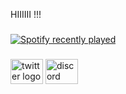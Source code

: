 <p align="left">HIIIIII !!!</p>

###

<div align="left">
  <a href="https://open.spotify.com/user/216uro37vcs4ur7etu7zqh5vi">
    <img src="https://spotify-recently-played-readme.vercel.app/api?user=216uro37vcs4ur7etu7zqh5vi&count=5" alt="Spotify recently played"  />
  </a>
</div>

###

<div align="left">
  <img src="https://raw.githubusercontent.com/maurodesouza/profile-readme-generator/master/src/assets/icons/social/twitter/default.svg" width="52" height="40" alt="twitter logo"  />
  <img src="https://raw.githubusercontent.com/maurodesouza/profile-readme-generator/master/src/assets/icons/social/discord/default.svg" width="52" height="40" alt="discord logo"  />
</div>

###
